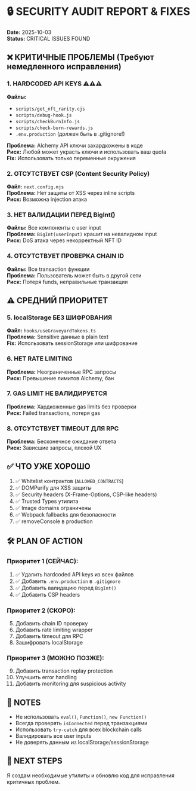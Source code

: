 # 🔒 SECURITY AUDIT REPORT & FIXES
**Date:** 2025-10-03  
**Status:** CRITICAL ISSUES FOUND

## ❌ КРИТИЧНЫЕ ПРОБЛЕМЫ (Требуют немедленного исправления)

### 1. HARDCODED API KEYS ⚠️⚠️⚠️
**Файлы:**
- `scripts/get_nft_rarity.cjs`
- `scripts/debug-hook.js`
- `scripts/checkBurnInfo.js`
- `scripts/check-burn-rewards.js`
- `.env.production` (должен быть в .gitignore!)

**Проблема:** Alchemy API ключи захардкожены в коде  
**Риск:** Любой может украсть ключи и использовать ваш quota  
**Fix:** Использовать только переменные окружения

### 2. ОТСУТСТВУЕТ CSP (Content Security Policy)
**Файл:** `next.config.mjs`  
**Проблема:** Нет защиты от XSS через inline scripts  
**Риск:** Возможна injection атака  

### 3. НЕТ ВАЛИДАЦИИ ПЕРЕД BigInt()
**Файлы:** Все компоненты с user input  
**Проблема:** `BigInt(userInput)` крашит на невалидном input  
**Риск:** DoS атака через некорректный NFT ID  

### 4. ОТСУТСТВУЕТ ПРОВЕРКА CHAIN ID
**Файлы:** Все transaction функции  
**Проблема:** Пользователь может быть в другой сети  
**Риск:** Потеря funds, неправильные транзакции  

## ⚠️ СРЕДНИЙ ПРИОРИТЕТ

### 5. localStorage БЕЗ ШИФРОВАНИЯ
**Файл:** `hooks/useGraveyardTokens.ts`  
**Проблема:** Sensitive данные в plain text  
**Fix:** Использовать sessionStorage или шифрование  

### 6. НЕТ RATE LIMITING
**Проблема:** Неограниченные RPC запросы  
**Риск:** Превышение лимитов Alchemy, бан  

### 7. GAS LIMIT НЕ ВАЛИДИРУЕТСЯ
**Проблема:** Хардкоженные gas limits без проверки  
**Риск:** Failed transactions, потеря gas  

### 8. ОТСУТСТВУЕТ TIMEOUT ДЛЯ RPC
**Проблема:** Бесконечное ожидание ответа  
**Риск:** Зависшие запросы, плохой UX  

## ✅ ЧТО УЖЕ ХОРОШО

1. ✅ Whitelist контрактов (`ALLOWED_CONTRACTS`)
2. ✅ DOMPurify для XSS защиты
3. ✅ Security headers (X-Frame-Options, CSP-like headers)
4. ✅ Trusted Types утилита
5. ✅ Image domains ограничены
6. ✅ Webpack fallbacks для безопасности
7. ✅ removeConsole в production

## 🛠️ PLAN OF ACTION

### Приоритет 1 (СЕЙЧАС):
1. ✅ Удалить hardcoded API keys из всех файлов
2. ✅ Добавить `.env.production` в `.gitignore`
3. ✅ Добавить валидацию перед `BigInt()`
4. ✅ Добавить CSP headers

### Приоритет 2 (СКОРО):
5. Добавить chain ID проверку
6. Добавить rate limiting wrapper
7. Добавить timeout для RPC
8. Зашифровать localStorage

### Приоритет 3 (МОЖНО ПОЗЖЕ):
9. Добавить transaction replay protection
10. Улучшить error handling
11. Добавить monitoring для suspicious activity

## 📝 NOTES

- Не использовать `eval()`, `Function()`, `new Function()`
- Всегда проверять `isConnected` перед транзакциями
- Использовать `try-catch` для всех blockchain calls
- Валидировать все user inputs
- Не доверять данным из localStorage/sessionStorage

## 🚀 NEXT STEPS

Я создам необходимые утилиты и обновлю код для исправления критичных проблем.

